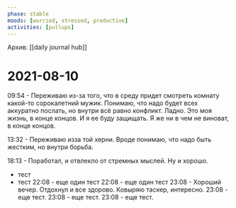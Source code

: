 ```yaml
---
phase: stable
moods: [worried, stressed, productive]
activities: [pullups]
---
```

Архив: [[daily journal hub]]
# 2021-08-10

09:54 - Переживаю из-за того, что в среду придет смотреть комнату какой-то сорокалетний мужик. Понимаю, что надо будет всех аккуратно послать, но внутри всё равно конфликт. Ладно. Это моя жизнь, в конце концов. И я ее буду защищать. Я же ни в чем не виноват, в конце концов.

13:32 - Переживаю изза той херни. Вроде понимаю, что надо быть жестким, но внутри борьба.

18:13 - Поработал, и отвлекло от стремных мыслей. Ну и хорошо.
 - тест
 - тест
22:08 - еще один тест
22:08 - еще один тест
23:08 - Хороший вечер. Отдохнул и все здорово. Ковыряю таскер, интересно.
23:08 - еще тест.
23:08 - еще тест.
23:08 - еще тест.
